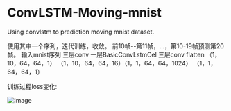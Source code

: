 # ConvLSTM-Moving-mnist
Using convlstm to prediction moving mnist dataset.

使用其中一个序列，迭代训练，收敛。 前10帧--第11帧，...，第10-19帧预测第20帧。
输入mnist序列            三层conv        一层BasicConvLstmCel  三层conv flatten
（1，10，64，64，1） （1，10，64，64，16）（1，1，64，64，1024） （1，1，64，64，1）

训练过程loss变化:

![image](https://github.com/huxian0402/ConvLSTM-Moving-mnist/blob/master/loss.png)
